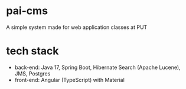 # pai-cms
A simple system made for web application classes at PUT

# tech stack
- back-end:
  Java 17, Spring Boot, Hibernate Search (Apache Lucene), JMS, Postgres
- front-end:
  Angular (TypeScript) with Material
